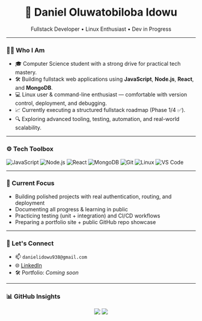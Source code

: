 <h1 align="center">🖤 Daniel Oluwatobiloba Idowu</h1>
<p align="center">Fullstack Developer • Linux Enthusiast • Dev in Progress</p>

---

### 🧑‍💻 Who I Am

- 🎓 Computer Science student with a strong drive for practical tech mastery.
- 🛠️ Building fullstack web applications using **JavaScript**, **Node.js**, **React**, and **MongoDB**.
- 💻 Linux user & command-line enthusiast — comfortable with version control, deployment, and debugging.
- 📈 Currently executing a structured fullstack roadmap (Phase 1/4 ✅).
- 🔍 Exploring advanced tooling, testing, automation, and real-world scalability.

---

### ⚙️ Tech Toolbox

![JavaScript](https://img.shields.io/badge/-JavaScript-161B22?style=flat&logo=javascript)
![Node.js](https://img.shields.io/badge/-Node.js-161B22?style=flat&logo=node.js)
![React](https://img.shields.io/badge/-React-161B22?style=flat&logo=react)
![MongoDB](https://img.shields.io/badge/-MongoDB-161B22?style=flat&logo=mongodb)
![Git](https://img.shields.io/badge/-Git-161B22?style=flat&logo=git)
![Linux](https://img.shields.io/badge/-Linux-161B22?style=flat&logo=linux)
![VS Code](https://img.shields.io/badge/-VSCode-161B22?style=flat&logo=visual-studio-code)

---

### 🚀 Current Focus

- Building polished projects with real authentication, routing, and deployment
- Documenting all progress & learning in public
- Practicing testing (unit + integration) and CI/CD workflows
- Preparing a portfolio site + public GitHub repo showcase

---

### 🔗 Let's Connect

- 📫 `danielidowu938@gmail.com`
- 🌐 [LinkedIn](https://linkedin.com/in/danielidowu938)
- 🛠️ Portfolio: *Coming soon*

---

### 📊 GitHub Insights

<p align="center">
  <img src="https://github-readme-stats.vercel.app/api?username=King-Code-938&show_icons=true&theme=tokyonight" />
  <img src="https://github-readme-stats.vercel.app/api/top-langs/?username=King-Code-938&layout=compact&theme=tokyonight" />
</p>
